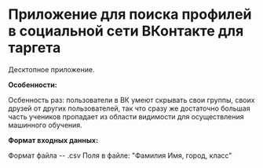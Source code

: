 # Приложение для поиска профилей в социальной сети ВКонтакте для таргета
Десктопное приложение.

**Особенности:**

Осбенность раз: пользователи в ВК умеют скрывать свои группы, своих друзей от других пользователей, так что сразу же достаточно большая часть учеников пропадает из области видимости для осуществления машинного обучения.

**Формат входных данных:**

Формат файла -- .csv
Поля в файле: "Фамилия Имя, город, класс"
